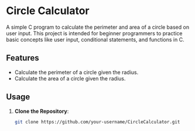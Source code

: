 # Circle Calculator

A simple C program to calculate the perimeter and area of a circle based on user input. This project is intended for beginner programmers to practice basic concepts like user input, conditional statements, and functions in C.

## Features

- Calculate the perimeter of a circle given the radius.
- Calculate the area of a circle given the radius.

## Usage

1. **Clone the Repository**:
   ```sh
   git clone https://github.com/your-username/CircleCalculator.git
